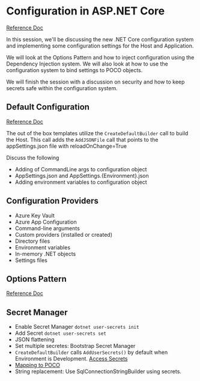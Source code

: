 # Configuration in ASP.NET Core

[Reference Doc](https://docs.microsoft.com/en-us/aspnet/core/fundamentals/configuration/?view=aspnetcore-3.0)

In this session, we'll be discussing the new .NET Core configuration system and implementing some configuration settings for the Host and Application.  

We will look at the Options Pattern and how to inject configuration using the Dependency Injection system.  We will also look at how to use the configuration system to bind settings to POCO objects.

We will finish the session with a discussion on security and how to keep secrets safe within the configuration system.

## Default Configuration

[Reference Doc](https://docs.microsoft.com/en-us/aspnet/core/fundamentals/host/generic-host?view=aspnetcore-3.0#default-builder-settings)

The out of the box templates utilize the `CreateDefaultBuilder` call to build the Host.  This call adds the `AddJSONFile` call that points to the appSettings.json file with reloadOnChange=True

Discuss the following

- Adding of CommandLine args to configuration object
- AppSettings.json and AppSettings.{Environment}.json
- Adding environment variables to configuration object

## Configuration Providers

- Azure Key Vault
- Azure App Configuration
- Command-line arguments
- Custom providers (installed or created)
- Directory files
- Environment variables
- In-memory .NET objects
- Settings files

## Options Pattern

[Reference Doc](https://docs.microsoft.com/en-us/aspnet/core/fundamentals/configuration/options?view=aspnetcore-3.0)



## Secret Manager
- Enable Secret Manager `dotnet user-secrets init`
- Add Secret `dotnet user-secrets set`
- JSON flattening
- Set multiple secretes: Bootstrap Secret Manager
- `CreateDefaultBuilder` calls `AddUserSecrets()` by default when Environment is Development. [Access Secrets](https://docs.microsoft.com/en-us/aspnet/core/security/app-secrets?view=aspnetcore-3.0&tabs=windows#access-a-secret)
- [Mapping to POCO](https://docs.microsoft.com/en-us/aspnet/core/security/app-secrets?view=aspnetcore-3.0&tabs=windows#map-secrets-to-a-poco)
- String replacement: Use SqlConnectionStringBuilder using secrets.
